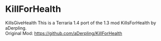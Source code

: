 # KillForHealth
KillsGiveHealth This is a Terraria 1.4 port of the 1.3 mod KillsForHealth by aDerpling.  
Original Mod: https://github.com/aDerpling/KillForHealth
